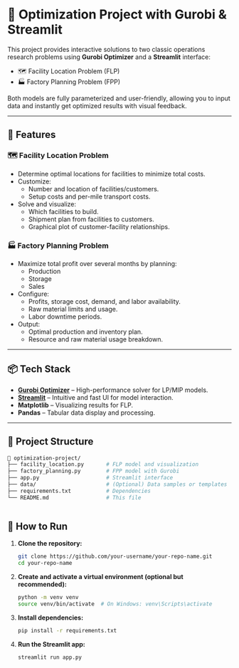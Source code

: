 # 🧠 Optimization Project with Gurobi & Streamlit

This project provides interactive solutions to two classic operations research problems using **Gurobi Optimizer** and a **Streamlit** interface:

- 🗺️ Facility Location Problem (FLP)
- 🏭 Factory Planning Problem (FPP)

Both models are fully parameterized and user-friendly, allowing you to input data and instantly get optimized results with visual feedback.

---

## 🚀 Features

### 🗺️ Facility Location Problem
- Determine optimal locations for facilities to minimize total costs.
- Customize:
  - Number and location of facilities/customers.
  - Setup costs and per-mile transport costs.
- Solve and visualize:
  - Which facilities to build.
  - Shipment plan from facilities to customers.
  - Graphical plot of customer-facility relationships.

### 🏭 Factory Planning Problem
- Maximize total profit over several months by planning:
  - Production
  - Storage
  - Sales
- Configure:
  - Profits, storage cost, demand, and labor availability.
  - Raw material limits and usage.
  - Labor downtime periods.
- Output:
  - Optimal production and inventory plan.
  - Resource and raw material usage breakdown.

---

## 📦 Tech Stack

- **[Gurobi Optimizer](https://www.gurobi.com/)** – High-performance solver for LP/MIP models.
- **[Streamlit](https://streamlit.io/)** – Intuitive and fast UI for model interaction.
- **Matplotlib** – Visualizing results for FLP.
- **Pandas** – Tabular data display and processing.

---

## 📂 Project Structure

```bash
📁 optimization-project/
├── facility_location.py       # FLP model and visualization
├── factory_planning.py        # FPP model with Gurobi
├── app.py                     # Streamlit interface
├── data/                      # (Optional) Data samples or templates
├── requirements.txt           # Dependencies
└── README.md                  # This file
 
```


## 🚀 How to Run

1. **Clone the repository:**

   ```bash
   git clone https://github.com/your-username/your-repo-name.git
   cd your-repo-name
   ```

2. **Create and activate a virtual environment (optional but recommended):**

   ```bash
   python -m venv venv
   source venv/bin/activate  # On Windows: venv\Scripts\activate
   ```

3. **Install dependencies:**

   ```bash
   pip install -r requirements.txt
   ```

4. **Run the Streamlit app:**

   ```bash
   streamlit run app.py
   ```

    

